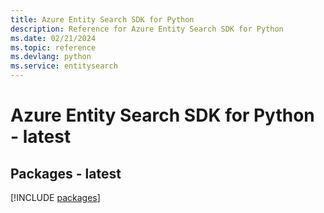 ```yaml
---
title: Azure Entity Search SDK for Python
description: Reference for Azure Entity Search SDK for Python
ms.date: 02/21/2024
ms.topic: reference
ms.devlang: python
ms.service: entitysearch
---
```

# Azure Entity Search SDK for Python - latest
## Packages - latest
[!INCLUDE [packages](entity-search-index.md)]